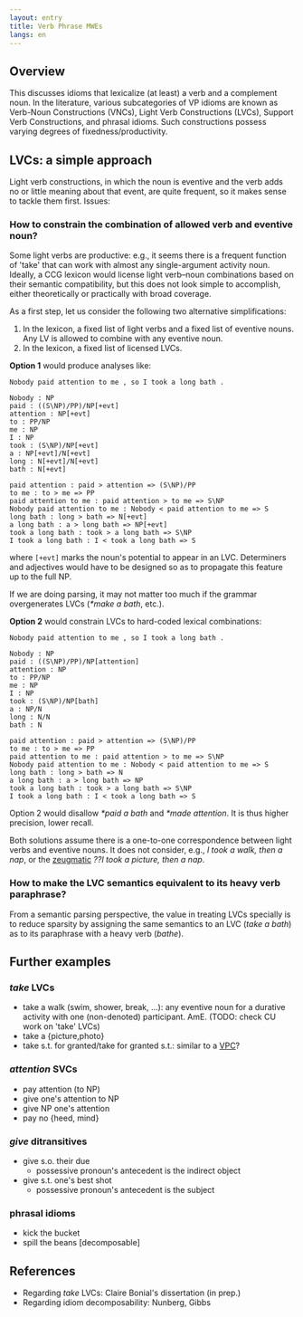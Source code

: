 ```yaml
---
layout: entry
title: Verb Phrase MWEs
langs: en
---
```


## Overview

This discusses idioms that lexicalize (at least) a verb and a complement noun. In the literature, various subcategories of VP idioms are known as Verb-Noun Constructions (VNCs), Light Verb Constructions (LVCs), Support Verb Constructions, and phrasal idioms. Such constructions possess varying degrees of fixedness/productivity.

## LVCs: a simple approach

Light verb constructions, in which the noun is eventive and the verb adds no or little meaning about that event, are quite frequent, so it makes sense to tackle them first. Issues:

### How to constrain the combination of allowed verb and eventive noun?
 
Some light verbs are productive: e.g., it seems there is a frequent function of 'take' that can work with almost any single-argument activity noun. Ideally, a CCG lexicon would license light verb–noun combinations based on their semantic compatibility, but this does not look simple to accomplish, either theoretically or practically with broad coverage.

As a first step, let us consider the following two alternative simplifications:

1. In the lexicon, a fixed list of light verbs and a fixed list of eventive nouns. Any LV is allowed to combine with any eventive noun.
2. In the lexicon, a fixed list of licensed LVCs.

**Option 1** would produce analyses like:

~~~ ccg
Nobody paid attention to me , so I took a long bath .

Nobody : NP
paid : ((S\NP)/PP)/NP[+evt]
attention : NP[+evt]
to : PP/NP
me : NP
I : NP
took : (S\NP)/NP[+evt]
a : NP[+evt]/N[+evt]
long : N[+evt]/N[+evt]
bath : N[+evt]

paid attention : paid > attention => (S\NP)/PP
to me : to > me => PP
paid attention to me : paid attention > to me => S\NP
Nobody paid attention to me : Nobody < paid attention to me => S
long bath : long > bath => N[+evt]
a long bath : a > long bath => NP[+evt]
took a long bath : took > a long bath => S\NP
I took a long bath : I < took a long bath => S
~~~

where `[+evt]` marks the noun's potential to appear in an LVC. Determiners and adjectives would have to be designed so as to propagate this feature up to the full NP.

If we are doing parsing, it may not matter too much if the grammar overgenerates LVCs (_*make a bath_, etc.).

**Option 2** would constrain LVCs to hard-coded lexical combinations:

~~~ ccg
Nobody paid attention to me , so I took a long bath .

Nobody : NP
paid : ((S\NP)/PP)/NP[attention]
attention : NP
to : PP/NP
me : NP
I : NP
took : (S\NP)/NP[bath]
a : NP/N
long : N/N
bath : N

paid attention : paid > attention => (S\NP)/PP
to me : to > me => PP
paid attention to me : paid attention > to me => S\NP
Nobody paid attention to me : Nobody < paid attention to me => S
long bath : long > bath => N
a long bath : a > long bath => NP
took a long bath : took > a long bath => S\NP
I took a long bath : I < took a long bath => S
~~~

Option 2 would disallow _*paid a bath_ and _*made attention_. It is thus higher precision, lower recall.

Both solutions assume there is a one-to-one correspondence between light verbs and eventive nouns. It does not consider, e.g., _I took a walk, then a nap_, or the [zeugmatic](http://en.wikipedia.org/wiki/Zeugma#Type_2) _??I took a picture, then a nap_.

### How to make the LVC semantics equivalent to its heavy verb paraphrase?

From a semantic parsing perspective, the value in treating LVCs specially is to reduce sparsity by assigning the same semantics to an LVC (_take a bath_) as to its paraphrase with a heavy verb (_bathe_).

## Further examples

### _take_ LVCs

- take a walk (swim, shower, break, ...): any eventive noun for a durative activity with one (non-denoted) participant. AmE. (TODO: check CU work on 'take' LVCs)
- take a {picture,photo}
- take s.t. for granted/take for granted s.t.: similar to a [VPC](vpc.html)?

### _attention_ SVCs

- pay attention (to NP)
- give one's attention to NP
- give NP one's attention
- pay no {heed, mind}

### _give_ ditransitives

- give s.o. their due
  * possessive pronoun's antecedent is the indirect object
- give s.t. one's best shot
  * possessive pronoun's antecedent is the subject

### phrasal idioms

- kick the bucket
- spill the beans [decomposable]

## References

- Regarding _take_ LVCs: Claire Bonial's dissertation (in prep.)
- Regarding idiom decomposability: Nunberg, Gibbs

